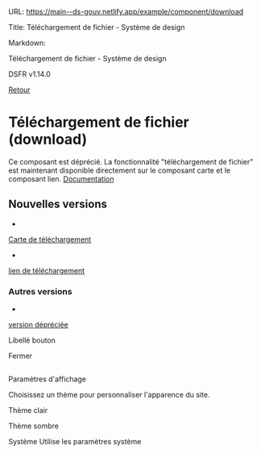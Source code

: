 URL:
https://main--ds-gouv.netlify.app/example/component/download

Title:
Téléchargement de fichier - Système de design

Markdown:

Téléchargement de fichier - Système de design


DSFR v1.14.0


[Retour](../)


# Téléchargement de fichier (download)


Ce composant est déprécié. La fonctionnalité "téléchargement de fichier" est maintenant disponible directement sur le composant carte et le composant lien.
[Documentation](https://www.systeme-de-design.gouv.fr/elements-d-interface/composants/telechargement-de-fichier)


## Nouvelles versions


-
[Carte de téléchargement](../card/download/)


-
[lien de téléchargement](../link/download/)


### Autres versions


-
[version dépréciée](deprecated)


Libellé bouton


Fermer


##
Paramètres d'affichage


Choisissez un thème pour personnaliser l'apparence du site.


Thème clair


Thème sombre


Système
Utilise les paramètres système
